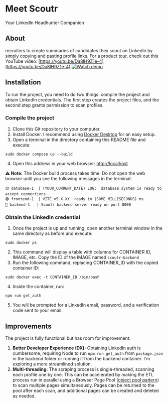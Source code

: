 # Meet Scoutr

Your LinkedIn Headhunter Companion

## About

recruiters to create summaries of candidates they scout on LinkedIn by simply copying and pasting profile links. For a product tour, check out this YouTube video: [https://youtu.be/Da8lH9Z1e-4](https://youtu.be/Da8lH9Z1e-4)
[![Watch demo](https://img.youtube.com/vi/Da8lH9Z1e-4/maxresdefault.jpg)](https://youtu.be/Da8lH9Z1e-4)

## Installation

To run the project, you need to do two things: compile the project and obtain LinkedIn credentials. The first step creates the project files, and the second step grants permission to scan profiles.

### Compile the project

1. Clone this Git repository to your computer.
2. Install Docker. I recommend using [Docker Desktop](https://www.docker.com/products/docker-desktop/) for an easy setup.
3. Open a terminal in the directory containing this README file and execute:

```
sudo docker compose up --build
```

4. Open this address in your web browser: [http://localhost](http://localhost)

**⚠️ Note:** The Docker build process takes time. Do not open the web browser until you see the following messages in the terminal:

```
🟡 database-1  | (YOUR_CURRENT_DATE) LOG:  database system is ready to accept connections
🟢 frontend-1  | VITE v5.X.XX  ready in (SOME_MILLISECONDS) ms
🔵 backend-1   | Scoutr backend server ready on port 8000
```

### Obtain the LinkedIn credential

1. Once the project is up and running, open another terminal window in the same directory as before and execute:

```
sudo docker ps
```

2. This command will display a table with columns for CONTAINER ID, IMAGE, etc. Copy the ID of the IMAGE named `scoutr-backend`
3. Run the following command, replacing CONTAINER_ID with the copied container ID:

```
sudo docker exec -t CONTAINER_ID /bin/bash
```

4. Inside the container, run:

```
npm run get_auth
```

5. You will be prompted for a LinkedIn email, password, and a verification code sent to your email.

## Improvements

The project is fully functional but has room for improvement:

1. **Better Developer Experience (DX):** Obtaining LinkedIn auth is cumbersome, requiring Node to run `npm run get_auth` from `package.json` in the backend folder or running it from the backend container. I'm exploring a more streamlined solution.
1. **Multi-threading:** The scraping process is single-threaded, scanning each profile one by one. This can be accelerated by making the ETL process run in parallel using a Browser Page Pool ([object pool pattern](https://en.wikipedia.org/wiki/Object_pool_pattern)) to scan multiple pages simultaneously. Pages can be returned to the pool after each scan, and additional pages can be created and deleted as needed.
